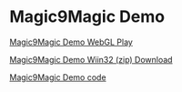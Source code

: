# Magic9Magic Demo

[Magic9Magic Demo WebGL Play](https://maxnzk.github.io/M9M-WebGL-Demo/)

[Magic9Magic Demo Wiin32 (zip) Download](https://github.com/MaxNzk/M9M-WebGL-Demo/blob/main/Magic9MagicWin32.zip)

[Magic9Magic Demo code](https://github.com/MaxNzk/Magic9Magic-demo-code)
